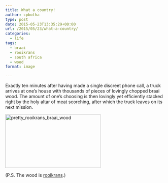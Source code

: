 ```yaml
---
title: What a country!
author: cpbotha
type: post
date: 2015-05-23T13:35:29+00:00
url: /2015/05/23/what-a-country/
categories:
  - life
tags:
  - braai
  - rooikrans
  - south africa
  - wood
format: image

---
```

Exactly ten minutes after having made a single discreet phone call, a truck arrives at one&#8217;s house with thousands of pieces of lovingly chopped braai wood. The amount of one&#8217;s choosing is then lovingly yet efficiently stacked right by the holy altar of meat scorching, after which the truck leaves on its next mission.

<a href="http://cpbotha.net/wp-content/uploads/2015/05/pretty_rooikrans_braai_wood.jpg" data-rel="lightbox-image-0" data-rl_title="" data-rl_caption="" title=""><img data-attachment-id="2198" data-permalink="https://cpbotha.net/2015/05/23/what-a-country/pretty_rooikrans_braai_wood/" data-orig-file="https://cpbotha.net/wp-content/uploads/2015/05/pretty_rooikrans_braai_wood.jpg" data-orig-size="1920,1080" data-comments-opened="1" data-image-meta="{&quot;aperture&quot;:&quot;0&quot;,&quot;credit&quot;:&quot;&quot;,&quot;camera&quot;:&quot;&quot;,&quot;caption&quot;:&quot;&quot;,&quot;created_timestamp&quot;:&quot;0&quot;,&quot;copyright&quot;:&quot;&quot;,&quot;focal_length&quot;:&quot;0&quot;,&quot;iso&quot;:&quot;0&quot;,&quot;shutter_speed&quot;:&quot;0&quot;,&quot;title&quot;:&quot;&quot;,&quot;orientation&quot;:&quot;0&quot;}" data-image-title="pretty_rooikrans_braai_wood" data-image-description="" data-medium-file="https://cpbotha.net/wp-content/uploads/2015/05/pretty_rooikrans_braai_wood-300x169.jpg" data-large-file="https://cpbotha.net/wp-content/uploads/2015/05/pretty_rooikrans_braai_wood-1024x576.jpg" class="alignnone size-medium wp-image-2198" src="http://cpbotha.net/wp-content/uploads/2015/05/pretty_rooikrans_braai_wood-300x169.jpg" alt="pretty_rooikrans_braai_wood" width="300" height="169" srcset="https://cpbotha.net/wp-content/uploads/2015/05/pretty_rooikrans_braai_wood-300x169.jpg 300w, https://cpbotha.net/wp-content/uploads/2015/05/pretty_rooikrans_braai_wood-1024x576.jpg 1024w" sizes="(max-width: 300px) 85vw, 300px" /></a>

(P.S. The wood is [rooikrans][1].)

 [1]: http://www.wildcard.co.za/blog.htm?action=view-post&id=2945
